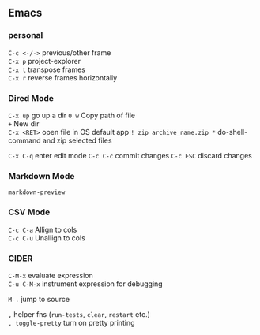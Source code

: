 ## Emacs

### personal
`C-c <-/->` previous/other frame  
`C-x p` project-explorer  
`C-x t` transpose frames  
`C-x r` reverse frames horizontally  



### Dired Mode

`C-x up` go up a dir
`0 w` Copy path of file  
`+` New dir  
`C-x <RET>` open file in OS default app
`! zip archive_name.zip *` do-shell-command and zip selected files

`C-x C-q` enter edit mode
`C-c C-c` commit changes
`C-c ESC` discard changes


### Markdown Mode

`markdown-preview`


### CSV Mode

`C-c C-a` Allign to cols  
`C-c C-u` Unallign to cols


### CIDER

`C-M-x` evaluate expression  
`C-u C-M-x` instrument expression for debugging

`M-.` jump to source

`,` helper fns (`run-tests`, `clear`, `restart` etc.)  
`, toggle-pretty` turn on pretty printing
